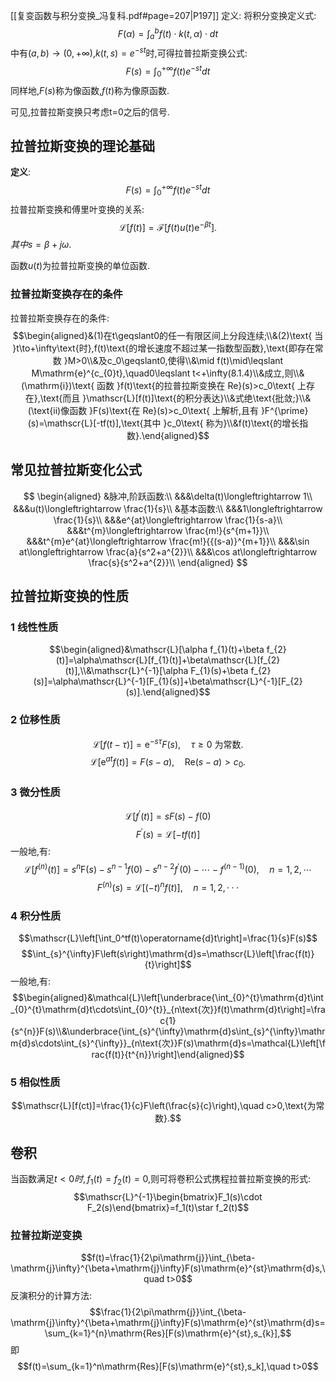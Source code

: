 [[复变函数与积分变换_冯复科.pdf#page=207|P197]]
定义:
将积分变换定义式:
$$F(\alpha)=\int_{a}^{b}f(t)\cdot k(t,\alpha)\cdot dt$$
中有$(a,b)\to (0,+\infty)$,$k(t,s)=e^{-st}$时,可得拉普拉斯变换公式:
$$F(s)=\int_{0}^{+\infty}f(t)e^{-st}dt$$
同样地,$F(s)$称为像函数,$f(t)$称为像原函数.

可见,拉普拉斯变换只考虑t=0之后的信号.
## 拉普拉斯变换的理论基础
**定义**:
$$F(s)=\int_{0}^{+\infty}f(t)e^{-st}dt$$
拉普拉斯变换和傅里叶变换的关系:
$$\mathscr L[f(t)]=\mathscr{F}[f(t)u(t)\mathrm{e}^{-\beta t}].$$
$其中s=\beta+j\omega$.

函数$u(t)$为拉普拉斯变换的单位函数.
### 拉普拉斯变换存在的条件
拉普拉斯变换存在的条件:
$$\begin{aligned}&(1)在t\geqslant0的任一有限区间上分段连续;\\&(2)\text{ 当 }t\to+\infty\text{时},f(t)\text{的增长速度不超过某一指数型函数},\text{即存在常数 }M>0\\&及c_0\geqslant0,使得\\&\mid f(t)\mid\leqslant M\mathrm{e}^{c_{0}t},\quad0\leqslant t<+\infty(8.1.4)\\&成立,则\\&(\mathrm{i})\text{ 函数 }f(t)\text{的拉普拉斯变换在 Re}(s)>c_0\text{ 上存在},\text{而且 }\mathscr{L}[f(t)]\text{的积分表达}\\&式绝\text{批敛;}\\&(\text{ii)像函数 }F(s)\text{在 Re}(s)>c_0\text{ 上解析,且有 }F^{\prime}(s)=\mathscr{L}[-tf(t)],\text{其中 }c_0\text{ 称为}\\&f(t)\text{的增长指数}.\end{aligned}$$
## 常见拉普拉斯变化公式
$$
\begin{aligned}
&脉冲,阶跃函数:\\
&&&\delta(t)\longleftrightarrow 1\\
&&&u(t)\longleftrightarrow \frac{1}{s}\\
&基本函数:\\
&&&1\longleftrightarrow \frac{1}{s}\\
&&&e^{at}\longleftrightarrow \frac{1}{s-a}\\
&&&t^{m}\longleftrightarrow \frac{m!}{s^{m+1}}\\
&&&t^{m}e^{at}\longleftrightarrow \frac{m!}{{(s-a)}^{m+1}}\\
&&&\sin at\longleftrightarrow \frac{a}{s^2+a^{2}}\\
&&&\cos at\longleftrightarrow \frac{s}{s^2+a^{2}}\\
\end{aligned}
$$
## 拉普拉斯变换的性质
### 1 线性性质
$$\begin{aligned}&\mathscr{L}[\alpha f_{1}(t)+\beta f_{2}(t)]=\alpha\mathscr{L}[f_{1}(t)]+\beta\mathscr{L}[f_{2}(t)],\\&\mathscr{L}^{-1}[\alpha F_{1}(s)+\beta f_{2}(s)]=\alpha\mathscr{L}^{-1}[F_{1}(s)]+\beta\mathscr{L}^{-1}[F_{2}(s)].\end{aligned}$$
### 2 位移性质
$$\mathscr{L}[f(t-\tau)]=\mathrm{e}^{-s\tau}F(s),\quad\tau\geqslant0\text{ 为常数}.$$
$$\mathscr{L}[\mathrm{e}^{at}f(t)]=F(s-a),\quad\mathrm{Re}(s-a)>c_0.$$
### 3 微分性质
$$\mathscr{L}[f^{\prime}(t)]=sF(s)-f(0)$$
$$F^{\prime}(s)=\mathscr L[-tf(t)]$$
一般地,有:
$$\mathscr{L}\left[f^{(n)}(t)\right]=s^n\mathrm{F}(s)-s^{n-1}f(0)-s^{n-2}f^{\prime}(0)-\cdots-f^{(n-1)}(0),\quad n=1,2,\cdots$$
$$F^{(n)}(s)=\mathscr{L}[(-t)^nf(t)],\quad n=1,2,\cdotp\cdotp\cdotp$$
### 4 积分性质
$$\mathscr{L}\left[\int_0^tf(t)\operatorname{d}t\right]=\frac{1}{s}F(s)$$
$$\int_{s}^{\infty}F\left(s\right)\mathrm{d}s=\mathscr{L}\left[\frac{f(t)}{t}\right]$$
一般地,有:
$$\begin{aligned}&\mathcal{L}\left[\underbrace{\int_{0}^{t}\mathrm{d}t\int_{0}^{t}\mathrm{d}t\cdots\int_{0}^{t}}_{n\text{次}}f(t)\mathrm{d}t\right]=\frac{1}{s^{n}}F(s)\\&\underbrace{\int_{s}^{\infty}\mathrm{d}s\int_{s}^{\infty}\mathrm{d}s\cdots\int_{s}^{\infty}}_{n\text{次}}F(s)\mathrm{d}s=\mathcal{L}\left[\frac{f(t)}{t^{n}}\right]\end{aligned}$$
### 5 相似性质
$$\mathscr{L}[f(ct)]=\frac{1}{c}F\left(\frac{s}{c}\right),\quad c>0,\text{为常数}.$$
## 卷积
当函数满足$t<0时,f_{1}(t)=f_{2}(t)=0$,则可将卷积公式携程拉普拉斯变换的形式:
$$\mathscr{L}^{-1}\begin{bmatrix}F_1(s)\cdot F_2(s)\end{bmatrix}=f_1(t)\star f_2(t)$$
### 拉普拉斯逆变换
$$f(t)=\frac{1}{2\pi\mathrm{j}}\int_{\beta-\mathrm{j}\infty}^{\beta+\mathrm{j}\infty}F(s)\mathrm{e}^{st}\mathrm{d}s,\quad t>0$$
反演积分的计算方法:
$$\frac{1}{2\pi\mathrm{j}}\int_{\beta-\mathrm{j}\infty}^{\beta+\mathrm{j}\infty}F(s)\mathrm{e}^{st}\mathrm{d}s=\sum_{k=1}^{n}\mathrm{Res}[F(s)\mathrm{e}^{st},s_{k}],$$
即
$$f(t)=\sum_{k=1}^n\mathrm{Res}[F(s)\mathrm{e}^{st},s_k],\quad t>0$$
